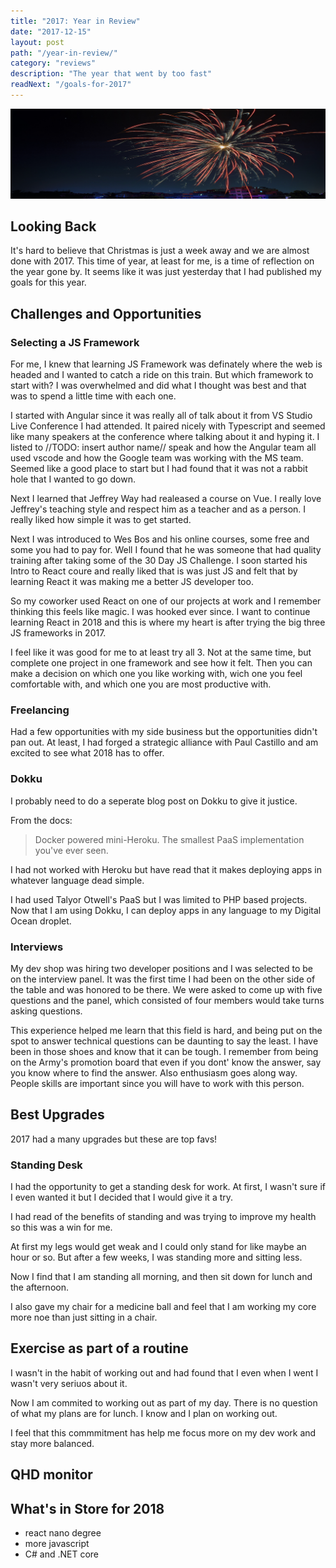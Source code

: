 ```yaml
---
title: "2017: Year in Review"
date: "2017-12-15"
layout: post
path: "/year-in-review/"
category: "reviews"
description: "The year that went by too fast"
readNext: "/goals-for-2017"
---
```


![fireworks](./fireworks.jpeg)

## Looking Back

It's hard to believe that Christmas is just a week away and we are almost done with 2017. This time of year, at least for me, is a time of reflection on the year gone by. It seems like it was just yesterday that I had published my goals for this year.

## Challenges and Opportunities

### Selecting a JS Framework

For me, I knew that learning JS Framework was definately where the web is headed and I wanted to catch a ride on this train. But which framework to start with? I was overwhelmed and did what I thought was best and that was to spend a little time with each one.

I started with Angular since it was really all of talk about it from VS Studio Live Conference I had attended. It paired nicely with Typescript and seemed like many speakers at the conference where talking about it and hyping it. I listed to //TODO: insert author name// speak and how the Angular team all used vscode and how the Google team was working with the MS team. Seemed like a good place to start but I had found that it was not a rabbit hole that I wanted to go down.

Next I learned that Jeffrey Way had realeased a course on Vue. I really love Jeffrey's teaching style and respect him as a teacher and as a person.  I really liked how simple it was to get started.

Next I was introduced to Wes Bos and his online courses, some free and some you had to pay for. Well I found that he was someone that had quality training after taking some of the 30 Day JS Challenge. I soon started his Intro to React coure and really liked that is was just JS and felt that by learning React it was making me a better JS developer too.

So my coworker used React on one of our projects at work and I remember thinking this feels like magic. I was hooked ever since. I want to continue learning React in 2018 and this is where my heart is after trying the big three JS frameworks in 2017.

I feel like it was good for me to at least try all 3. Not at the same time, but complete one project in one framework and see how it felt. Then you can make a decision on which one you like working with, wich one you feel comfortable with, and which one you are most productive with.

### Freelancing

Had a few opportunities with my side business but the opportunities didn't pan out.  At least, I had forged a strategic alliance with Paul Castillo and am excited to see what 2018 has to offer.

### Dokku

I probably need to do a seperate blog post on Dokku to give it justice.

From the docs:

> Docker powered mini-Heroku. The smallest PaaS implementation you've ever seen.

I had not worked with Heroku but have read that it makes deploying apps in whatever language dead simple.

I had used Talyor Otwell's PaaS but I was limited to PHP based projects. Now that I am using Dokku, I can deploy apps in any language to my Digital Ocean droplet.

### Interviews

My dev shop was hiring two developer positions and I was selected to be on the interview panel. It was the first time I had been on the other side of the table and was honored to be there. We were asked to come up with five questions and the panel, which consisted of four members would take turns asking questions.

This experience helped me learn that this field is hard, and being put on the spot to answer technical questions can be daunting to say the least. I have been in those shoes and know that it can be tough. I remember from being on the Army's promotion board that even if you dont' know the answer, say you know where to find the answer. Also enthusiasm goes along way. People skills are important since you will have to work with this person.

## Best Upgrades

2017 had a many upgrades but these are top favs!

### Standing Desk

I had the opportunity to get a standing desk for work. At first, I wasn't sure if I even wanted it but I decided that I would give it a try.

I had read of the benefits of standing and was trying to improve my health so this was a win for me.

At first my legs would get weak and I could only stand for like maybe an hour or so. But after a few weeks, I was standing more and sitting less.

Now I find that I am standing all morning, and then sit down for lunch and the afternoon.

I also gave my chair for a medicine ball and feel that I am working my core more noe than just sitting in a chair.

## Exercise as part of a routine

I wasn't in the habit of working out and had found that I even when I went I wasn't very seriuos about it.

Now I am commited to working out as part of my day. There is no question of what my plans are for lunch. I know and I plan on working out.

I feel that this commmitment has help me focus more on my dev work and stay more balanced.

## QHD monitor



## What's in Store for 2018

* react nano degree
* more javascript
* C# and .NET core
